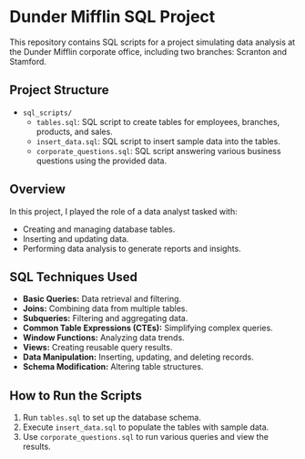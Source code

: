 # Dunder Mifflin SQL Project

This repository contains SQL scripts for a project simulating data analysis at the Dunder Mifflin corporate office, including two branches: Scranton and Stamford.

## Project Structure

- `sql_scripts/`
  - `tables.sql`: SQL script to create tables for employees, branches, products, and sales.
  - `insert_data.sql`: SQL script to insert sample data into the tables.
  - `corporate_questions.sql`: SQL script answering various business questions using the provided data.

## Overview

In this project, I played the role of a data analyst tasked with:
- Creating and managing database tables.
- Inserting and updating data.
- Performing data analysis to generate reports and insights.

## SQL Techniques Used

- **Basic Queries:** Data retrieval and filtering.
- **Joins:** Combining data from multiple tables.
- **Subqueries:** Filtering and aggregating data.
- **Common Table Expressions (CTEs):** Simplifying complex queries.
- **Window Functions:** Analyzing data trends.
- **Views:** Creating reusable query results.
- **Data Manipulation:** Inserting, updating, and deleting records.
- **Schema Modification:** Altering table structures.

## How to Run the Scripts

1. Run `tables.sql` to set up the database schema.
2. Execute `insert_data.sql` to populate the tables with sample data.
3. Use `corporate_questions.sql` to run various queries and view the results.


